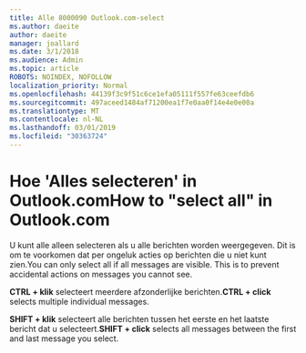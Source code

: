 ```yaml
---
title: Alle 8000090 Outlook.com-select
ms.author: daeite
author: daeite
manager: joallard
ms.date: 3/1/2018
ms.audience: Admin
ms.topic: article
ROBOTS: NOINDEX, NOFOLLOW
localization_priority: Normal
ms.openlocfilehash: 44139f3c9f51c6ce1efa05111f557fe63ceefdb6
ms.sourcegitcommit: 497aceed1484af71200ea1f7e0aa0f14e4e0e00a
ms.translationtype: MT
ms.contentlocale: nl-NL
ms.lasthandoff: 03/01/2019
ms.locfileid: "30363724"
---
```

# <a name="how-to-select-all-in-outlookcom"></a><span data-ttu-id="ce405-102">Hoe 'Alles selecteren' in Outlook.com</span><span class="sxs-lookup"><span data-stu-id="ce405-102">How to "select all" in Outlook.com</span></span>

<span data-ttu-id="ce405-p101">U kunt alle alleen selecteren als u alle berichten worden weergegeven. Dit is om te voorkomen dat per ongeluk acties op berichten die u niet kunt zien.</span><span class="sxs-lookup"><span data-stu-id="ce405-p101">You can only select all if all messages are visible. This is to prevent accidental actions on messages you cannot see.</span></span>

<span data-ttu-id="ce405-105">**CTRL + klik** selecteert meerdere afzonderlijke berichten.</span><span class="sxs-lookup"><span data-stu-id="ce405-105">**CTRL + click** selects multiple individual messages.</span></span>

<span data-ttu-id="ce405-106">**SHIFT + klik** selecteert alle berichten tussen het eerste en het laatste bericht dat u selecteert.</span><span class="sxs-lookup"><span data-stu-id="ce405-106">**SHIFT + click** selects all messages between the first and last message you select.</span></span>